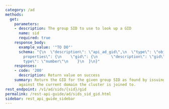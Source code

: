 ```yaml
---
category: /ad
methods:
  get:
    parameters:
    - description: The group SID to use to look up a GID
      name: sid
      required: true
    response_body:
      example_value: '"TO DO"'
      schema: "{\n  \"description\": \"api_ad_gid\",\n  \"type\": \"object\",\n  \"\
        properties\": {\n    \"gid\": {\n      \"description\": \"gid\",\n      \"\
        type\": \"number\"\n    }\n  }\n}"
    responses:
    - code: '200'
      description: Return value on success
    summary: Return the GID for the given group SID as found by issuing an AD query
      against the current domain the cluster is joined to.
rest_endpoint: /v1/ad/sids/{sid}/gid
permalink: /rest-api-guide/ad/sids_sid_gid.html
sidebar: rest_api_guide_sidebar
---
```

